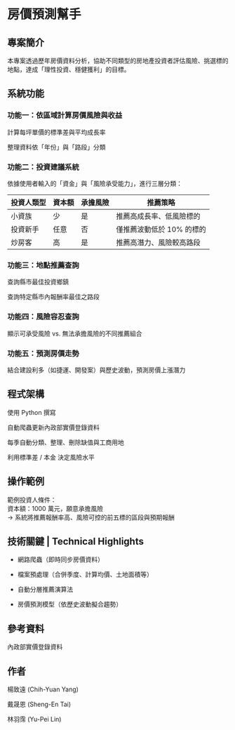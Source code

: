 # 房價預測幫手
## 專案簡介 
本專案透過歷年房價資料分析，協助不同類型的房地產投資者評估風險、挑選標的地點，達成「理性投資、穩健獲利」的目標。

## 系統功能 
### 功能一：依區域計算房價風險與收益
計算每坪單價的標準差與平均成長率

整理資料依「年份」與「路段」分類

### 功能二：投資建議系統
依據使用者輸入的「資金」與「風險承受能力」，進行三層分類：

| 投資人類型 | 資本額 | 承擔風險 | 推薦策略            |
| ----- | --- | ---- | --------------- |
| 小資族   | 少   | 是    | 推薦高成長率、低風險標的    |
| 投資新手  | 任意  | 否    | 僅推薦波動低於 10% 的標的 |
| 炒房客   | 高   | 是    | 推薦高潛力、風險較高路段    |

### 功能三：地點推薦查詢
查詢縣市最佳投資鄉鎮

查詢特定縣市內報酬率最佳之路段

### 功能四：風險容忍查詢
顯示可承受風險 vs. 無法承擔風險的不同推薦組合

### 功能五：預測房價走勢
結合建設利多（如捷運、開發案）與歷史波動，預測房價上漲潛力

## 程式架構 
使用 Python 撰寫

自動爬蟲更新內政部實價登錄資料

每季自動分類、整理、刪除缺值與工商用地

利用標準差 / 本金 決定風險水平

## 操作範例 
範例投資人條件： <br/>
資本額：1000 萬元，願意承擔風險 <br/>
→ 系統將推薦報酬率高、風險可控的前五標的區段與預期報酬

## 技術關鍵 | Technical Highlights
- 網路爬蟲（即時同步房價資料）

- 檔案預處理（合併季度、計算均價、土地面積等）

- 自動分層推薦演算法

- 房價預測模型（依歷史波動擬合趨勢）

## 參考資料 
內政部實價登錄資料

## 作者
楊致遠 (Chih-Yuan Yang)

戴晟恩 (Sheng-En Tai)

林羽霈 (Yu-Pei Lin)

